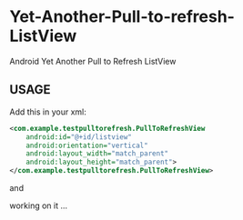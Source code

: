 Yet-Another-Pull-to-refresh-ListView
====================================

Android Yet Another Pull to Refresh ListView


USAGE
------------------------------------
Add this in your xml:
``` xml
<com.example.testpulltorefresh.PullToRefreshView
    android:id="@+id/listview"
    android:orientation="vertical"
    android:layout_width="match_parent"
    android:layout_height="match_parent">
</com.example.testpulltorefresh.PullToRefreshView>
```
and 

working on it ...
